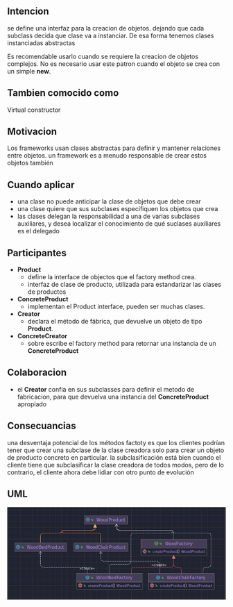 ## Intencion
se define una interfaz para la creacion de objetos. dejando que cada subclass decida que clase va a instanciar.
De esa forma tenemos clases instanciadas abstractas

Es recomendable usarlo cuando se requiere la creacion de objetos complejos. No es necesario usar este patron cuando
el objeto se crea con un simple **new**.
## Tambien comocido como
Virtual constructor
## Motivacion 
Los frameworks usan clases abstractas para definir y mantener relaciones entre objetos. un framework es a menudo 
responsable de crear estos objetos también
## Cuando aplicar
* una clase no puede anticipar la clase de objetos que debe crear
* una clase quiere que sus subclases especifiquen los objetos que crea
* las clases delegan la responsabilidad a una de varias subclases auxiliares, y desea localizar el conocimiento de qué suclases auxiliares es el delegado
## Participantes
* **Product**
  * define la interface de objectos que el factory method crea.
  * interfaz de clase de producto, utilizada para estandarizar las clases de productos
* **ConcreteProduct**
  * implementan el Product interface, pueden ser muchas clases.
* **Creator**
  * declara el método de fábrica, que devuelve un objeto de tipo **Product**.
* **ConcreteCreator**
  * sobre escribe el factory method para retornar una instancia de un **ConcreteProduct** 
## Colaboracion
  * el **Creator** confia en sus subclasses para definir el metodo de fabricacion, para que devuelva una instancia del **ConcreteProduct** apropiado
## Consecuancias
una desventaja potencial de los métodos factoty es que los clientes podrían tener que crear una 
subclase de la clase creadora solo para crear un objeto de producto concreto en particular.
la subclasificación está bien cuando el cliente tiene que subclasificar la clase creadora de todos modos,
pero de lo contrario, el cliente ahora debe lidiar con otro punto de evolución

## UML
![](uml/factory-method.png)
